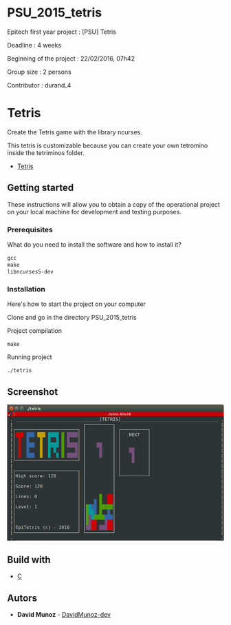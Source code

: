 # PSU_2015_tetris
Epitech first year project : [PSU] Tetris

Deadline : 4 weeks

Beginning of the project : 22/02/2016, 07h42

Group size : 2 persons

Contributor : durand_4

# Tetris

Create the Tetris game with the library ncurses.

This tetris is customizable because you can create your own tetromino inside the tetriminos folder.

* [Tetris](https://en.wikipedia.org/wiki/Tetris)

## Getting started

These instructions will allow you to obtain a copy of the operational project on your local machine for development and testing purposes.

### Prerequisites

What do you need to install the software and how to install it?

```
gcc
make
libncurses5-dev
```

### Installation

Here's how to start the project on your computer

Clone and go in the directory PSU_2015_tetris

Project compilation

```
make
```

Running project

```
./tetris
```

## Screenshot

![Screenshot](screenshots/screen.png)

## Build with

* [C](https://en.wikipedia.org/wiki/C_(programming_language))

## Autors

* **David Munoz** - [DavidMunoz-dev](https://github.com/davidmunoz-dev)
